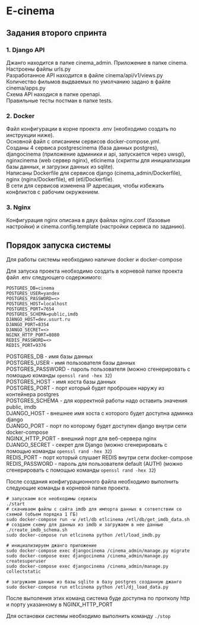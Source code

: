 # E-cinema
## Задания второго спринта
### 1. Django API
Джанго находится в папке cinema_admin. Приложение в папке cinema.  
Настроены файлы urls.py  
Разработанное API находится в файле cinema/api/v1/views.py
Количество фильмов выдваемых по умолчанию задано в файле cinema/apps.py  
Схема API находися в папке openapi.  
Правильные тесты постман в папке tests.  

### 2. Docker
Файл конфигурации в корне проекта .env (необходимо создать по инструкции ниже).  
Основной файл c описанием сервисов docker-compose.yml.  
Созданы 4 сервиса postgrescinema (база данных postgres), djangocinema (приложение админики и api, запускается через uwsgi), nginxcinema (web сервер nginx), etlcinema (скрипты для инициализации базы данных, и загрузки данных из sqlite).  
Написаны Dockerfile для сервисов django (cinema_admin/Dockerfile), nginx (nginx/Dockerfile), etl (etl/Dockerfile).  
В сети для сервисов изменена IP адресация, чтобы избежать конфликтов с рабочим окружением.  

### 3. Nginx
Конфигурация nginx описана в двух файлах nginx.conf (базовые настройки) и cinema.config.template (настройки сервиса по заданию).  

## Порядок запуска системы
Для работы системы необходимо наличие docker и docker-compose

Для запуска проекта необходимо создать в корневой папке проекта файл .env следующего содержимого:
```shell
POSTGRES_DB=cinema
POSTGRES_USER=yandex
POSTGRES_PASSWORD=<>
POSTGRES_HOST=localhost
POSTGRES_PORT=7654
POSTGRES_SCHEMA=public,imdb
DJANGO_HOST=dev.usurt.ru
DJANGO_PORT=8354
DJANGO_SECRET=<>
NGINX_HTTP_PORT=8080
REDIS_PASSWORD=<>
REDIS_PORT=9376
```

POSTGRES_DB - имя базы данных  
POSTGRES_USER - имя пользователя базы данных  
POSTGRES_PASSWORD - пароль пользователя (можно сгенерировать с помощью команды ```openssl rand -hex 32```)  
POSTGRES_HOST - имя хоста базы данных  
POSTGRES_PORT - порт который будет проброшен наружу из контейнера postgres  
POSTGRES_SCHEMA - для корректной работы надо оставить значения public, imdb  
DJANGO_HOST - внешнее имя хоста с которого будет доступна админка django  
DJANGO_PORT - порт по которому будет доступен django внутри сети docker-compose  
NGINX_HTTP_PORT - внешний порт для веб-сервера nginx  
DJANGO_SECRET - секрет для Django (можно сгенерировать с помощью команды ```openssl rand -hex 32```)  
REDIS_PORT - порт который слушает REDIS внутри сети docker-compose
REDIS_PASSWORD - пароль для пользователя default (AUTH) (можно сгенерировать с помощью команды ```openssl rand -hex 32```)  
  
После создания конфигурационного файла необходимо выполнить следующие команды в корневой папке проекта.
```shell
# запускаем все необходимы сервисы
./start
# скачиваем файлы с сайта imdb для импорта данных в сответствии со схемой (объем порядка 1 ГБ)
sudo docker-compose run -w /etl/db etlcinema /etl/db/get_imdb_data.sh
# создаем схему для данных из imdb и загружаем в нее данные
./create_imdb_schema.sh
sudo docker-compose run etlcinema python /etl/load_imdb.py

# инициализируем джанго приложение
sudo docker-compose exec djangocinema /cinema_admin/manage.py migrate
sudo docker-compose exec djangocinema /cinema_admin/manage.py createsuperuser
sudo docker-compose exec djangocinema /cinema_admin/manage.py collectstatic

# загружаем данные из базы sqlite в базу postgres созданную джанго
sudo docker-compose run etlcinema python /etl/dj_load_data.py
```

После выполения этих команд система буде доступна по протколу http и порту указанному в NGINX_HTTP_PORT  
  
Для остановки системы необходимо выполнить команду ```./stop```